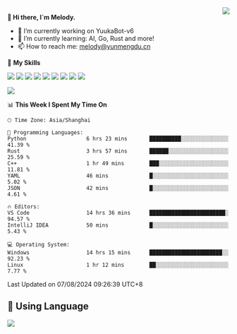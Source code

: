 <a href="#">
  <img align="right" src="https://github-readme-stats.vercel.app/api?username=melodyyuuka&count_private=true&show_icons=true" />
</a>

**👋 Hi there, I`m Melody.**

- 🔭 I’m currently working on YuukaBot-v6
- 🌱 I’m currently learning: AI, Go, Rust and more!
- 📫 How to reach me: melody@yunmengdu.cn

🌟 **My Skills** 

![](https://img.shields.io/badge/-Python-3e74a2?style=flat-square&logo=Python&logoColor=fff)
![](https://img.shields.io/badge/-Java-007396?style=flat-square&logo=OpenJDK&logoColor=fff)
![](https://img.shields.io/badge/-Node.js-339933?style=flat-square&logo=Node.js&logoColor=fff)
![](https://img.shields.io/badge/-Git-f05032?style=flat-square&logo=git&logoColor=fff)
![](https://img.shields.io/badge/-PostgreSQL-4169e1?style=flat-square&logo=PostgreSQL&logoColor=fff)
![](https://img.shields.io/badge/-Rust-000000?style=flat-square&logo=rust&logoColor=fff)
![](https://img.shields.io/badge/-VSCode-007acc?style=flat-square&logo=Visual-Studio-Code&logoColor=fff)
![](https://img.shields.io/badge/-FastAPI-009688?style=flat-square&logo=FastAPI&logoColor=fff)
![](https://img.shields.io/badge/-Linux-000000?style=flat-square&logo=Linux&logoColor=fff)


![](https://wakatime.com/badge/user/fa6dc0e2-47c5-4d2d-ae45-69fec6f2122c.svg)

<!--START_SECTION:waka-->
📊 **This Week I Spent My Time On** 

```text
🕑︎ Time Zone: Asia/Shanghai

💬 Programming Languages: 
Python                   6 hrs 23 mins       ██████████░░░░░░░░░░░░░░░   41.39 % 
Rust                     3 hrs 57 mins       ██████░░░░░░░░░░░░░░░░░░░   25.59 % 
C++                      1 hr 49 mins        ███░░░░░░░░░░░░░░░░░░░░░░   11.81 % 
YAML                     46 mins             █░░░░░░░░░░░░░░░░░░░░░░░░    5.02 % 
JSON                     42 mins             █░░░░░░░░░░░░░░░░░░░░░░░░    4.61 % 

🔥 Editors: 
VS Code                  14 hrs 36 mins      ████████████████████████░   94.57 % 
IntelliJ IDEA            50 mins             █░░░░░░░░░░░░░░░░░░░░░░░░    5.43 % 

💻 Operating System: 
Windows                  14 hrs 15 mins      ███████████████████████░░   92.23 % 
Linux                    1 hr 12 mins        ██░░░░░░░░░░░░░░░░░░░░░░░    7.77 % 
```


 Last Updated on 07/08/2024 09:26:39 UTC+8
<!--END_SECTION:waka-->

## 🥰 **Using Language**

![](https://github-readme-stats.vercel.app/api/wakatime?username=MelodyYuyuko&layout=compact&hide_border=true)
